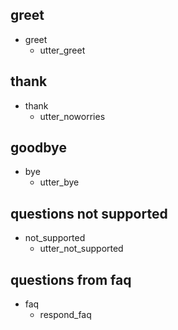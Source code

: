 ## greet
* greet
  - utter_greet

## thank
* thank
  - utter_noworries

## goodbye
* bye
  - utter_bye

## questions not supported
* not_supported
  - utter_not_supported

## questions from faq
* faq
  - respond_faq
